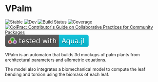 # VPalm

[![Stable](https://img.shields.io/badge/docs-stable-blue.svg)](https://PalmStudio.github.io/VPalm.jl/stable/)
[![Dev](https://img.shields.io/badge/docs-dev-blue.svg)](https://PalmStudio.github.io/VPalm.jl/dev/)
[![Build Status](https://github.com/PalmStudio/VPalm.jl/actions/workflows/CI.yml/badge.svg?branch=main)](https://github.com/PalmStudio/VPalm.jl/actions/workflows/CI.yml?query=branch%3Amain)
[![Coverage](https://codecov.io/gh/PalmStudio/VPalm.jl/branch/main/graph/badge.svg)](https://codecov.io/gh/PalmStudio/VPalm.jl)
[![ColPrac: Contributor's Guide on Collaborative Practices for Community Packages](https://img.shields.io/badge/ColPrac-Contributor's%20Guide-blueviolet)](https://github.com/SciML/ColPrac)
[![Aqua](https://raw.githubusercontent.com/JuliaTesting/Aqua.jl/master/badge.svg)](https://github.com/JuliaTesting/Aqua.jl)

VPalm is an automaton that builds 3d mockups of palm plants from architectural parameters and allometric equations.

The model also integrates a biomechanical model to compute the leaf bending and torsion using the biomass of each leaf.